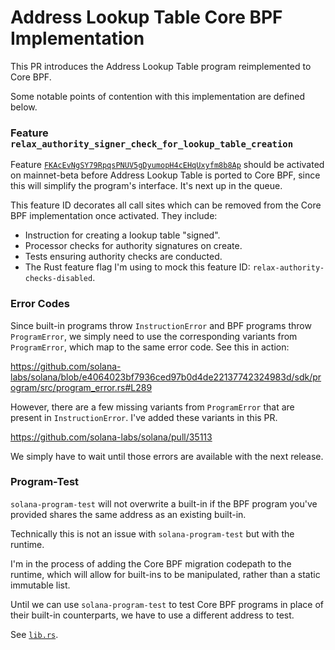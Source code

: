 # Address Lookup Table Core BPF Implementation

This PR introduces the Address Lookup Table program reimplemented to Core BPF.

Some notable points of contention with this implementation are defined below.

### Feature `relax_authority_signer_check_for_lookup_table_creation`

Feature
[`FKAcEvNgSY79RpqsPNUV5gDyumopH4cEHqUxyfm8b8Ap`](https://github.com/solana-labs/solana/issues/27205)
should be activated on mainnet-beta before Address Lookup Table is ported to
Core BPF, since this will simplify the program's interface. It's next up in the
queue.

This feature ID decorates all call sites which can be removed from the Core BPF
implementation once activated. They include:

- Instruction for creating a lookup table "signed".
- Processor checks for authority signatures on create.
- Tests ensuring authority checks are conducted.
- The Rust feature flag I'm using to mock this feature ID:
  `relax-authority-checks-disabled`.

### Error Codes

Since built-in programs throw `InstructionError` and BPF programs throw
`ProgramError`, we simply need to use the corresponding variants from
`ProgramError`, which map to the same error code. See this in action:

<https://github.com/solana-labs/solana/blob/e4064023bf7936ced97b0d4de22137742324983d/sdk/program/src/program_error.rs#L289>

However, there are a few missing variants from `ProgramError` that are present
in `InstructionError`. I've added these variants in this PR.

<https://github.com/solana-labs/solana/pull/35113>

We simply have to wait until those errors are available with the next release.

### Program-Test

`solana-program-test` will not overwrite a built-in if the BPF program you've
provided shares the same address as an existing built-in.

Technically this is not an issue with `solana-program-test` but with the
runtime.

I'm in the process of adding the Core BPF migration codepath to the runtime,
which will allow for built-ins to be manipulated, rather than a static
immutable list.

Until we can use `solana-program-test` to test Core BPF programs in place of
their built-in counterparts, we have to use a different address to test.

See [`lib.rs`](./src/lib.rs).
